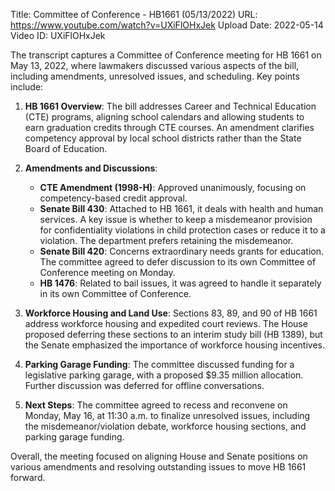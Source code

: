 Title: Committee of Conference - HB1661 (05/13/2022)
URL: https://www.youtube.com/watch?v=UXiFlOHxJek
Upload Date: 2022-05-14
Video ID: UXiFlOHxJek

The transcript captures a Committee of Conference meeting for HB 1661 on May 13, 2022, where lawmakers discussed various aspects of the bill, including amendments, unresolved issues, and scheduling. Key points include:

1. **HB 1661 Overview**: The bill addresses Career and Technical Education (CTE) programs, aligning school calendars and allowing students to earn graduation credits through CTE courses. An amendment clarifies competency approval by local school districts rather than the State Board of Education.

2. **Amendments and Discussions**:
   - **CTE Amendment (1998-H)**: Approved unanimously, focusing on competency-based credit approval.
   - **Senate Bill 430**: Attached to HB 1661, it deals with health and human services. A key issue is whether to keep a misdemeanor provision for confidentiality violations in child protection cases or reduce it to a violation. The department prefers retaining the misdemeanor.
   - **Senate Bill 420**: Concerns extraordinary needs grants for education. The committee agreed to defer discussion to its own Committee of Conference meeting on Monday.
   - **HB 1476**: Related to bail issues, it was agreed to handle it separately in its own Committee of Conference.

3. **Workforce Housing and Land Use**: Sections 83, 89, and 90 of HB 1661 address workforce housing and expedited court reviews. The House proposed deferring these sections to an interim study bill (HB 1389), but the Senate emphasized the importance of workforce housing incentives.

4. **Parking Garage Funding**: The committee discussed funding for a legislative parking garage, with a proposed $9.35 million allocation. Further discussion was deferred for offline conversations.

5. **Next Steps**: The committee agreed to recess and reconvene on Monday, May 16, at 11:30 a.m. to finalize unresolved issues, including the misdemeanor/violation debate, workforce housing sections, and parking garage funding.

Overall, the meeting focused on aligning House and Senate positions on various amendments and resolving outstanding issues to move HB 1661 forward.